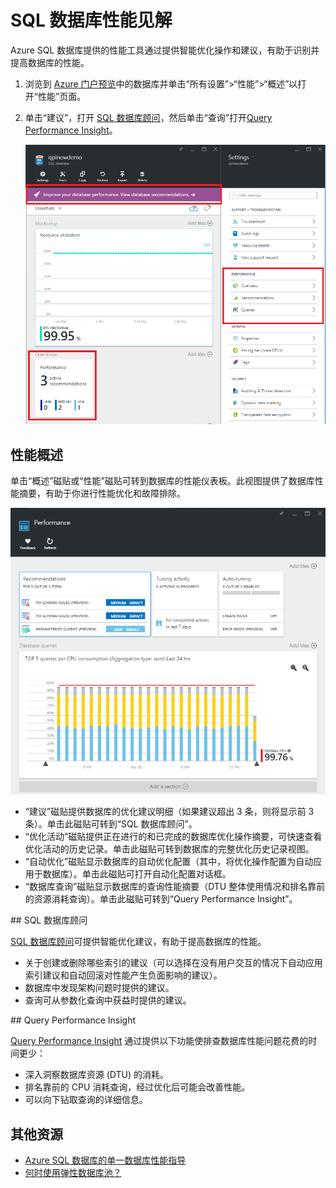 <properties 
   pageTitle="Azure SQL 数据库性能见解 | Azure" 
   description="Azure SQL 数据库提供的性能工具有助于发现可以提高当前查询性能的方面。" 
   services="sql-database" 
   documentationCenter="" 
   authors="stevestein" 
   manager="jhubbard" 
   editor="monicar"/>

<tags
   ms.service="sql-database"
   ms.date="07/19/2016"
   wacn.date="09/26/2016"/>

# SQL 数据库性能见解

Azure SQL 数据库提供的性能工具通过提供智能优化操作和建议，有助于识别并提高数据库的性能。

1. 浏览到 [Azure 门户预览](http://portal.azure.cn)中的数据库并单击“所有设置”>“性能”>“概述”以打开“性能”页面。


2. 单击“建议”，打开 [SQL 数据库顾问](#sql-database-advisor)，然后单击“查询”打开[Query Performance Insight](#query-performance-insight)。

    ![查看性能](./media/sql-database-performance/entries.png)



## 性能概述

单击“概述”磁贴或“性能”磁贴可转到数据库的性能仪表板。此视图提供了数据库性能摘要，有助于你进行性能优化和故障排除。

![性能](./media/sql-database-performance/performance.png)

- “建议”磁贴提供数据库的优化建议明细（如果建议超出 3 条，则将显示前 3 条）。单击此磁贴可转到“SQL 数据库顾问”。
- “优化活动”磁贴提供正在进行的和已完成的数据库优化操作摘要，可快速查看优化活动的历史记录。单击此磁贴可转到数据库的完整优化历史记录视图。
- “自动优化”磁贴显示数据库的自动优化配置（其中，将优化操作配置为自动应用于数据库）。单击此磁贴可打开自动化配置对话框。
- “数据库查询”磁贴显示数据库的查询性能摘要（DTU 整体使用情况和排名靠前的资源消耗查询）。单击此磁贴可转到“Query Performance Insight”。



##<a id="sql-database-advisor"></a> SQL 数据库顾问


[SQL 数据库顾问](/documentation/articles/sql-database-advisor/)可提供智能优化建议，有助于提高数据库的性能。

- 关于创建或删除哪些索引的建议（可以选择在没有用户交互的情况下自动应用索引建议和自动回滚对性能产生负面影响的建议）。
- 数据库中发现架构问题时提供的建议。
- 查询可从参数化查询中获益时提供的建议。




##<a id="query-performance-insight"></a> Query Performance Insight

[Query Performance Insight](/documentation/articles/sql-database-query-performance/) 通过提供以下功能使排查数据库性能问题花费的时间更少：

- 深入洞察数据库资源 (DTU) 的消耗。
- 排名靠前的 CPU 消耗查询，经过优化后可能会改善性能。
- 可以向下钻取查询的详细信息。


## 其他资源

- [Azure SQL 数据库的单一数据库性能指导](/documentation/articles/sql-database-performance-guidance/)
- [何时使用弹性数据库池？](/documentation/articles/sql-database-elastic-pool-guidance/)

<!---HONumber=Mooncake_0919_2016-->